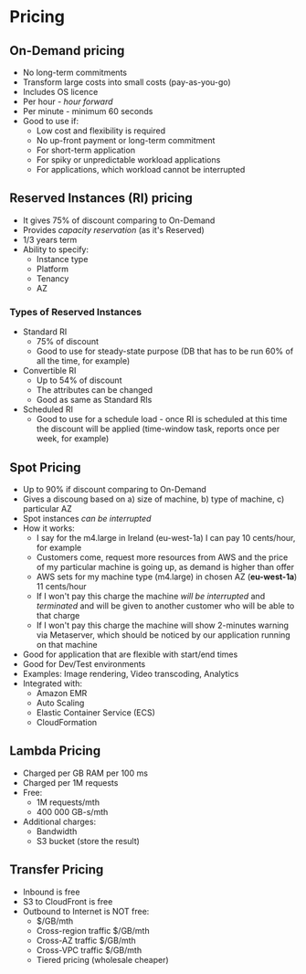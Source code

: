 # Pricing

## On-Demand pricing

* No long-term commitments
* Transform large costs into small costs (pay-as-you-go)
* Includes OS licence
* Per hour - *hour forward*
* Per minute - minimum 60 seconds
* Good to use if:
  * Low cost and flexibility is required
  * No up-front payment or long-term commitment
  * For short-term application
  * For spiky or unpredictable workload applications
  * For applications, which workload cannot be interrupted

## Reserved Instances (RI) pricing

* It gives 75% of discount comparing to On-Demand
* Provides *capacity reservation* (as it's Reserved)
* 1/3 years term
* Ability to specify:
  * Instance type
  * Platform
  * Tenancy
  * AZ

### Types of Reserved Instances

* Standard RI
  * 75% of discount
  * Good to use for steady-state purpose (DB that has to be run 60% of all the time, for example)
* Convertible RI
  * Up to 54% of discount
  * The attributes can be changed
  * Good as same as Standard RIs
* Scheduled RI
  * Good to use for a schedule load - once RI is scheduled at this time the discount will be applied (time-window task, reports once per week, for example)

## Spot Pricing

* Up to 90% if discount comparing to On-Demand
* Gives a discoung based on a) size of machine, b) type of machine, c) particular AZ
* Spot instances *can be interrupted*
* How it works:
  * I say for the m4.large in Ireland (eu-west-1a) I can pay 10 cents/hour, for example
  * Customers come, request more resources from AWS and the price of my particular machine is going up, as demand is higher than offer
  * AWS sets for my machine type (m4.large) in chosen AZ (**eu-west-1a**) 11 cents/hour
  * If I won't pay this charge the machine *will be interrupted* and *terminated* and will be given to another customer who will be able to that charge
  * If I won't pay this charge the machine will show 2-minutes warning via Metaserver, which should be noticed by our application running on that machine
* Good for application that are flexible with start/end times
* Good for Dev/Test environments
* Examples: Image rendering, Video transcoding, Analytics
* Integrated with:
  * Amazon EMR
  * Auto Scaling
  * Elastic Container Service (ECS)
  * CloudFormation

## Lambda Pricing

* Charged per GB RAM per 100 ms
* Charged per 1M requests
* Free:
  * 1M requests/mth
  * 400 000 GB-s/mth
* Additional charges:
  * Bandwidth
  * S3 bucket (store the result)

## Transfer Pricing

* Inbound is free
* S3 to CloudFront is free
* Outbound to Internet is NOT free:
  * $/GB/mth
  * Cross-region traffic $/GB/mth
  * Cross-AZ traffic $/GB/mth
  * Cross-VPC traffic $/GB/mth
  * Tiered pricing (wholesale cheaper)
